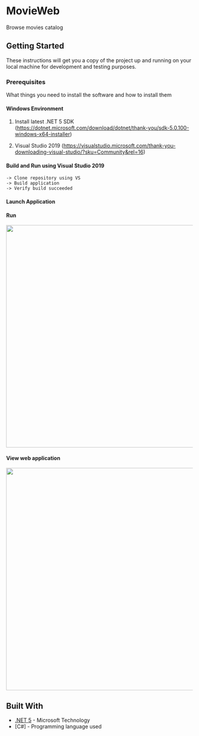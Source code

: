 # MovieWeb

Browse movies catalog

## Getting Started

These instructions will get you a copy of the project up and running on your local machine for development and testing purposes.

### Prerequisites

What things you need to install the software and how to install them

#### Windows Environment

1. Install latest .NET 5 SDK
(https://dotnet.microsoft.com/download/dotnet/thank-you/sdk-5.0.100-windows-x64-installer)

2. Visual Studio 2019
(https://visualstudio.microsoft.com/thank-you-downloading-visual-studio/?sku=Community&rel=16)

#### Build and Run using Visual Studio 2019

```
-> Clone repository using VS
-> Build application
-> Verify build succeeded

```

#### Launch Application

#### Run

<img src="https://user-images.githubusercontent.com/5947398/107878586-b3b2d900-6f0e-11eb-99d1-bb5bae0823aa.png" width="600" />


#### View web application

<img src="https://user-images.githubusercontent.com/5947398/107878836-1bb5ef00-6f10-11eb-850e-539f29f28098.png" width="600" />





## Built With

* [.NET 5](https://dotnet.microsoft.com/download) - Microsoft Technology
* [C#] - Programming language used
